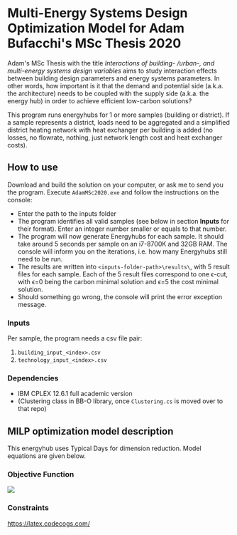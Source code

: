 # Multi-Energy Systems Design Optimization Model for Adam Bufacchi's MSc Thesis 2020
Adam's MSc Thesis with the title *Interactions of building- /urban-, and multi-energy systems design variables* aims to study interaction effects between building design parameters and energy systems parameters. In other words, how important is it that the demand and potential side (a.k.a. the architecture) needs to be coupled with the supply side (a.k.a. the energy hub) in order to achieve efficient low-carbon solutions?

This program runs energyhubs for 1 or more samples (building or district). If a sample represents a district, loads need to be aggregated and a simplified district heating network with heat exchanger per building is added (no losses, no flowrate, nothing, just network length cost and heat exchanger costs).

## How to use
Download and build the solution on your computer, or ask me to send you the program. Execute `AdamMSc2020.exe` and follow the instructions on the console:
- Enter the path to the inputs folder
- The program identifies all valid samples (see below in section **Inputs** for their format). Enter an integer number smaller or equals to that number.
- The program will now generate Energyhubs for each sample. It should take around 5 seconds per sample on an i7-8700K and 32GB RAM. The console will inform you on the iterations, i.e. how many Energyhubs still need to be run.
- The results are written into `<inputs-folder-path>\results\`, with 5 result files for each sample. Each of the 5 result files correspond to one &varepsilon;-cut, with &varepsilon;=0 being the carbon minimal solution and &varepsilon;=5 the cost minimal solution.
- Should something go wrong, the console will print the error exception message.



### Inputs
Per sample, the program needs a csv file pair:
1. `building_input_<index>.csv`
2. `technology_input_<index>.csv`

### Dependencies
- IBM CPLEX 12.6.1 full academic version
- (Clustering class in BB-O library, once `Clustering.cs` is moved over to that repo)

## MILP optimization model description
This energyhub uses Typical Days for dimension reduction. Model equations are given below.

### Objective Function
<img src="https://latex.codecogs.com/svg.latex?\min_x&space;f(x)">

### Constraints


https://latex.codecogs.com/
